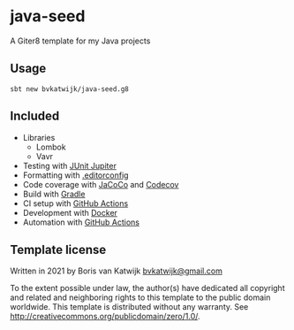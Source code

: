 # java-seed
A Giter8 template for my Java projects

## Usage
```
sbt new bvkatwijk/java-seed.g8
```

## Included
* Libraries
  * Lombok
  * Vavr
* Testing with [JUnit Jupiter](https://junit.org/)
* Formatting with [.editorconfig](https://editorconfig.org)
* Code coverage with [JaCoCo](https://www.eclemma.org/jacoco/) and [Codecov](https://codecov.io/)
* Build with [Gradle](https://gradle.org)
* CI setup with [GitHub Actions](https://github.com/features/actions)
* Development with [Docker](https://www.docker.com/)
* Automation with [GitHub Actions](https://github.com/features/actions)


Template license
----------------
Written in 2021 by Boris van Katwijk bvkatwijk@gmail.com

To the extent possible under law, the author(s) have dedicated all copyright and related
and neighboring rights to this template to the public domain worldwide.
This template is distributed without any warranty. See <http://creativecommons.org/publicdomain/zero/1.0/>.
